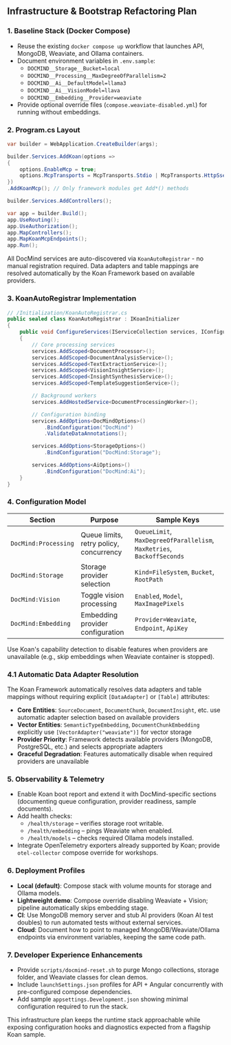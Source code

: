 ## **Infrastructure & Bootstrap Refactoring Plan**

### 1. Baseline Stack (Docker Compose)

- Reuse the existing `docker compose up` workflow that launches API, MongoDB, Weaviate, and Ollama containers.
- Document environment variables in `.env.sample`:
  - `DOCMIND__Storage__Bucket=local`
  - `DOCMIND__Processing__MaxDegreeOfParallelism=2`
  - `DOCMIND__Ai__DefaultModel=llama3`
  - `DOCMIND__Ai__VisionModel=llava`
  - `DOCMIND__Embedding__Provider=weaviate`
- Provide optional override files (`compose.weaviate-disabled.yml`) for running without embeddings.

### 2. Program.cs Layout

```csharp
var builder = WebApplication.CreateBuilder(args);

builder.Services.AddKoan(options =>
{
    options.EnableMcp = true;
    options.McpTransports = McpTransports.Stdio | McpTransports.HttpSse;
})
.AddKoanMcp(); // Only framework modules get Add*() methods

builder.Services.AddControllers();

var app = builder.Build();
app.UseRouting();
app.UseAuthorization();
app.MapControllers();
app.MapKoanMcpEndpoints();
app.Run();
```

All DocMind services are auto-discovered via `KoanAutoRegistrar` - no manual registration required. Data adapters and table mappings are resolved automatically by the Koan Framework based on available providers.

### 3. KoanAutoRegistrar Implementation

```csharp
// /Initialization/KoanAutoRegistrar.cs
public sealed class KoanAutoRegistrar : IKoanInitializer
{
    public void ConfigureServices(IServiceCollection services, IConfiguration configuration)
    {
        // Core processing services
        services.AddScoped<DocumentProcessor>();
        services.AddScoped<DocumentAnalysisService>();
        services.AddScoped<TextExtractionService>();
        services.AddScoped<VisionInsightService>();
        services.AddScoped<InsightSynthesisService>();
        services.AddScoped<TemplateSuggestionService>();

        // Background workers
        services.AddHostedService<DocumentProcessingWorker>();

        // Configuration binding
        services.AddOptions<DocMindOptions>()
            .BindConfiguration("DocMind")
            .ValidateDataAnnotations();

        services.AddOptions<StorageOptions>()
            .BindConfiguration("DocMind:Storage");

        services.AddOptions<AiOptions>()
            .BindConfiguration("DocMind:Ai");
    }
}
```

### 4. Configuration Model

| Section | Purpose | Sample Keys |
|---------|---------|-------------|
| `DocMind:Processing` | Queue limits, retry policy, concurrency | `QueueLimit`, `MaxDegreeOfParallelism`, `MaxRetries`, `BackoffSeconds` |
| `DocMind:Storage` | Storage provider selection | `Kind=FileSystem`, `Bucket`, `RootPath` |
| `DocMind:Vision` | Toggle vision processing | `Enabled`, `Model`, `MaxImagePixels` |
| `DocMind:Embedding` | Embedding provider configuration | `Provider=Weaviate`, `Endpoint`, `ApiKey` |

Use Koan's capability detection to disable features when providers are unavailable (e.g., skip embeddings when Weaviate container is stopped).

### 4.1 Automatic Data Adapter Resolution
The Koan Framework automatically resolves data adapters and table mappings without requiring explicit `[DataAdapter]` or `[Table]` attributes:

- **Core Entities**: `SourceDocument`, `DocumentChunk`, `DocumentInsight`, etc. use automatic adapter selection based on available providers
- **Vector Entities**: `SemanticTypeEmbedding`, `DocumentChunkEmbedding` explicitly use `[VectorAdapter("weaviate")]` for vector storage
- **Provider Priority**: Framework detects available providers (MongoDB, PostgreSQL, etc.) and selects appropriate adapters
- **Graceful Degradation**: Features automatically disable when required providers are unavailable

### 5. Observability & Telemetry

- Enable Koan boot report and extend it with DocMind-specific sections (documenting queue configuration, provider readiness, sample documents).
- Add health checks:
  - `/health/storage` – verifies storage root writable.
  - `/health/embedding` – pings Weaviate when enabled.
  - `/health/models` – checks required Ollama models installed.
- Integrate OpenTelemetry exporters already supported by Koan; provide `otel-collector` compose override for workshops.

### 6. Deployment Profiles

- **Local (default)**: Compose stack with volume mounts for storage and Ollama models.
- **Lightweight demo**: Compose override disabling Weaviate + Vision; pipeline automatically skips embedding stage.
- **CI**: Use MongoDB memory server and stub AI providers (Koan AI test doubles) to run automated tests without external services.
- **Cloud**: Document how to point to managed MongoDB/Weaviate/Ollama endpoints via environment variables, keeping the same code path.

### 7. Developer Experience Enhancements

- Provide `scripts/docmind-reset.sh` to purge Mongo collections, storage folder, and Weaviate classes for clean demos.
- Include `launchSettings.json` profiles for API + Angular concurrently with pre-configured compose dependencies.
- Add sample `appsettings.Development.json` showing minimal configuration required to run the stack.

This infrastructure plan keeps the runtime stack approachable while exposing configuration hooks and diagnostics expected from a flagship Koan sample.
